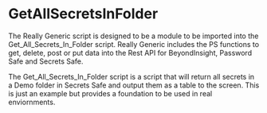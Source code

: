 # GetAllSecretsInFolder
The Really Generic script is designed to be a module to be imported into the Get_All_Secrets_In_Folder script. Really Generic includes the PS functions to get, delete, post or put data into the Rest API for BeyondInsight, Password Safe and Secrets Safe.

The Get_All_Secrets_In_Folder script is a script that will return all secrets in a Demo folder in Secrets Safe and output them as a table to the screen. This is just an example but provides a foundation to be used in real enviornments.
